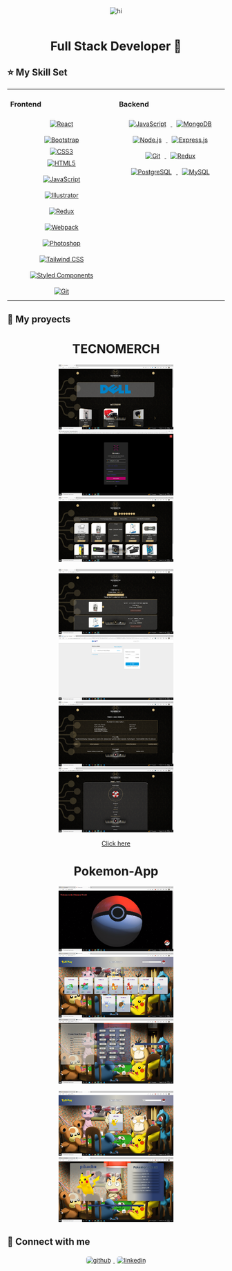<div align="center">
<img src="https://github.com/villajul/villajul/blob/main/assets/Hi%2C%20I'm%20Julio%20Villacorta!!!.gif" alt="hi" align="center" style="width: 100%" height="400" width="800" />
</div> 
<br/>

<h1 align="center">
 Full Stack Developer 🚀
</h1>

## :star: My Skill Set  

<table>
<tr>
<td valign="top" width="50%">

### Frontend  
<div align="center">  
<a href="https://reactjs.org/" target="_blank" style="padding:2rem">
<img style="margin: 10px" src="https://profilinator.rishav.dev/skills-assets/react-original-wordmark.svg" alt="React" height="50" />
</a>  
<a href="https://getbootstrap.com/docs/3.4/javascript/" target="_blank" style="padding:2rem" >
<img style="margin: 10px" src="https://profilinator.rishav.dev/skills-assets/bootstrap-plain.svg" alt="Bootstrap" height="50" />
</a>  
<a href="https://www.w3schools.com/css/" target="_blank" style="padding:2rem">
<img style="margin:auto" src="https://profilinator.rishav.dev/skills-assets/css3-original-wordmark.svg" alt="CSS3" height="50" />
</a>  
<a href="https://en.wikipedia.org/wiki/HTML5" target="_blank" style="padding:2rem">
<img style="margin: 10px" src="https://profilinator.rishav.dev/skills-assets/html5-original-wordmark.svg" alt="HTML5" height="50" />
</a>  
<a href="https://www.javascript.com/" target="_blank" style="padding:2rem">
<img style="margin: 10px" src="https://profilinator.rishav.dev/skills-assets/javascript-original.svg" alt="JavaScript" height="50" />
</a>  
<a href="https://www.adobe.com/in/products/illustrator.html" target="_blank" style="padding:2rem">
<img style="margin: 10px" src="https://profilinator.rishav.dev/skills-assets/adobe_illustrator-icon.svg" alt="Illustrator" height="50" />
</a>  
<a href="https://redux.js.org/" target="_blank" style="padding:2rem">
<img style="margin: 10px" src="https://profilinator.rishav.dev/skills-assets/redux-original.svg" alt="Redux" height="50" />
</a>  
<a href="https://webpack.js.org/" target="_blank" style="padding:2rem">
<img style="margin: 10px" src="https://profilinator.rishav.dev/skills-assets/webpack-original.svg" alt="Webpack" height="50" />
</a>  
<a href="https://www.adobe.com/in/products/photoshop.html" target="_blank" style="padding:2rem">
<img style="margin: 10px" src="https://profilinator.rishav.dev/skills-assets/photoshop-plain.svg" alt="Photoshop" height="50" />
</a>  
<a href="https://www.tailwindcss.com/" target="_blank" style="padding:2rem">
<img style="margin: 10px" src="https://profilinator.rishav.dev/skills-assets/tailwindcss.svg" alt="Tailwind CSS" height="50" />
</a>  
<a href="https://styled-components.com/" target="_blank" style="padding:2rem">
<img style="margin: 10px" src="https://profilinator.rishav.dev/skills-assets/styled-components.png" alt="Styled Components" height="50" />
</a>  
<a href="https://github.com/" target="_blank" style="padding:2rem">
<img style="margin: 10px" src="https://profilinator.rishav.dev/skills-assets/git-scm-icon.svg" alt="Git" height="50" />
</a>  
</div>
</td>
<td valign="top" width="50%">

### Backend

<div align="center">  
<a href="https://www.javascript.com/" target="_blank">
<img style="margin: 10px" src="https://profilinator.rishav.dev/skills-assets/javascript-original.svg" alt="JavaScript" height="50" />
</a>  
<a href="https://www.mongodb.com/" target="_blank">
<img style="margin: 10px" src="https://profilinator.rishav.dev/skills-assets/mongodb-original-wordmark.svg" alt="MongoDB" height="50" />
</a>  
<a href="https://nodejs.org/" target="_blank">
<img style="margin: 10px" src="https://profilinator.rishav.dev/skills-assets/nodejs-original-wordmark.svg" alt="Node.js" height="50" />
</a>  
<a href="https://expressjs.com/" target="_blank">
<img style="margin: 10px" src="https://profilinator.rishav.dev/skills-assets/express-original-wordmark.svg" alt="Express.js" height="50" />
</a>  
<a href="https://github.com/" target="_blank">
<img style="margin: 10px" src="https://profilinator.rishav.dev/skills-assets/git-scm-icon.svg" alt="Git" height="50" />
</a>  
<a href="https://redux.js.org/" target="_blank">
<img style="margin: 10px" src="https://profilinator.rishav.dev/skills-assets/redux-original.svg" alt="Redux" height="50" />
</a>  
<a href="https://www.postgresql.org/" target="_blank">
<img style="margin: 10px" src="https://profilinator.rishav.dev/skills-assets/postgresql-original-wordmark.svg" alt="PostgreSQL" height="50" />
</a>  
<a href="https://www.mysql.com/" target="_blank">
<img style="margin: 10px" src="https://profilinator.rishav.dev/skills-assets/mysql-original-wordmark.svg" alt="MySQL" height="50" />
</a>  
</div>
</td>
</tr>
</table>

## :pushpin: My proyects

<h1 align="center"> TECNOMERCH </h1>
<p align="center" >
<a><img src="https://github.com/villajul/villajul/blob/main/assets/Captura%20de%20pantalla%20(37).png" alt="tecnomech" height="150" ></a>
<a><img src="https://github.com/villajul/villajul/blob/main/assets/Captura%20de%20pantalla%20(38).png" alt="tecnomech" height="150" ></a>
<a><img src="https://github.com/villajul/villajul/blob/main/assets/Captura%20de%20pantalla%20(39).png" alt="tecnomech" height="150" ></a>
</p>
<p align="center" >
<img src="https://github.com/villajul/villajul/blob/main/assets/Captura%20de%20pantalla%20(40).png" alt="tecnomech" height="150" >
<img src="https://github.com/villajul/villajul/blob/main/assets/Captura%20de%20pantalla%20(41).png" alt="tecnomech" height="150" >
<img src="https://github.com/villajul/villajul/blob/main/assets/Captura%20de%20pantalla%20(42).png" alt="tecnomech" height="150" >
<img src="https://github.com/villajul/villajul/blob/main/assets/Captura%20de%20pantalla%20(43).png" alt="tecnomech" height="150" >
 </p>
 <div align="center" >
<a href="https://6evi.duckdns.org:1337" target="_blank" >
Click here
</a>
 </div>
 
 <h1 align="center"> Pokemon-App </h1>
<p align="center" >
<a><img src="https://github.com/villajul/villajul/blob/main/assets/Captura%20de%20pantalla%20(44).png" alt="tecnomech" height="150" ></a>
<a><img src="https://github.com/villajul/villajul/blob/main/assets/Captura%20de%20pantalla%20(45).png" alt="tecnomech" height="150" ></a>
<a><img src="https://github.com/villajul/villajul/blob/main/assets/Captura%20de%20pantalla%20(46).png" alt="tecnomech" height="150" ></a>
</p>
<p align="center" >
<img src="https://github.com/villajul/villajul/blob/main/assets/Captura%20de%20pantalla%20(47).png" alt="tecnomech" height="150" >
<img src="https://github.com/villajul/villajul/blob/main/assets/Captura%20de%20pantalla%20(48).png" alt="tecnomech" height="150" >
 </p>

## :paperclip: Connect with me  
<div align="center">
<a href="https://github.com/villajul" target="_blank">
<img src=https://img.shields.io/badge/github-%2324292e.svg?&style=for-the-badge&logo=github&logoColor=white alt=github style="border-radius: 5px; margin: 5px" height="30" />
</a>
<a href="https://linkedin.com/in/julio-augusto-villacorta-48a292238" target="_blank">
<img src=https://img.shields.io/badge/linkedin-%231E77B5.svg?&style=for-the-badge&logo=linkedin&logoColor=white alt=linkedin style="border-radius: 5px; margin: 5px" height="30" />
</a>  
</div>  
  

<br/>  


